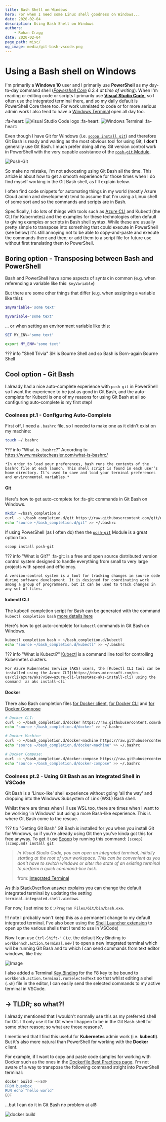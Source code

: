 ```yaml
---
title: Bash Shell on Windows
hero: For when I need some Linux shell goodness on Windows...
date: 2020-02-04
description: Using Bash Shell on Windows
authors:
    - Rohan Cragg
date: 2020-02-04
page_path: misc/
og_image: media/git-bash-vscode.png
---
```


# Using a Bash shell on Windows

I'm primarily a **Windows 10** user and I primarily use **PowerShell** as my day-to-day command shell (*[Powershell Core](https://github.com/powershell/powershell) 6.2.4 at time of writing*). When I'm reading or editing code or scripts I primarily use [**Visual Studio Code,**](https://code.visualstudio.com/) so I often use the integrated terminal there, and so my daily default is PowerShell Core there too. For work unrelated to code or for more serious admin work I also tend to have a [Windows Terminal](https://github.com/microsoft/terminal) open all day too.

:fa-heart: ![Visual Studio Code logo](media/vscode-logo.png) :fa-heart: ![Windows Terminal](media/windows-terminal.png) :fa-heart:

Even though I have Git for Windows (i.e. [`scoop install git`](scoop.md)) and therefore Git Bash is ready and waiting as the most obvious tool for using Git, I **don't** generally use Git Bash. I much prefer doing all my Git version control work in PowerShell with the very capable assistance of the [`posh-git` Module](https://github.com/dahlbyk/posh-git).

![Posh-Git](https://github.com/dahlbyk/posh-git/wiki/images/PromptDefaultLong.png)

So make no mistake, I'm not advocating using Git Bash all the time. This article is about how to get a smooth experience for those times when I do find myself working in the Git Bash shell, as I'll explain below.

I often find code snippets for automating things in my world (mostly Azure Cloud admin and development) tend to assume that I'm using a Linux shell of some sort and so the commands and scripts are in Bash.

Specifically, I do lots of things with tools such as [Azure CLI](https://docs.microsoft.com/en-us/cli/azure/?view=azure-cli-latest) and Kubectl (the CLI for Kubernetes) and the examples for these technologies often default to giving examples or scripts in Bash shell syntax. While these are usually pretty simple to transpose into something that could execute in PowerShell (see below) it's still annoying not to be able to copy-and-paste and execute the commands there and then; or add them to a script file for future use without first translating them to PowerShell.

## Boring option - Transposing between Bash and PowerShell

Bash and PowerShell have some aspects of syntax in common (e.g. when referencing a variable like this: `$myVariable`)

But there are some other things that differ (e.g. when assigning a variable like this):

``` powershell tab="PowerShell"
$myVariable='some text'
```

``` bash tab="Bash"
myVariable='some text'
```

... or when setting an environment variable like this:

``` PowerShell tab="PowerShell"
SET MY_ENV='some text'
```

``` bash tab="Bash"
export MY_ENV='some text'
```

??? info "Shell Trivia"
    SH is Bourne Shell and so Bash is Born-again Bourne Shell

## Cool option - Git Bash

I already had a nice auto-complete experience with `posh-git` in PowerShell so I want the experience to be just as good in Git Bash, and the auto-complete for Kubectl is one of my reasons for using Git Bash at all so configuring auto-complete is my first step!

### Coolness pt.1 - Configuring Auto-Complete 

First off, I need a `.bashrc` file, so I needed to make one as it didn't exist on my machine:

```bash
touch ~/.bashrc
```

??? info "What is `.bashrc`?"
    According to <https://www.maketecheasier.com/what-is-bashrc/>
    
    *In order to load your preferences, bash runs the contents of the bashrc file at each launch. This shell script is found in each user’s home directory. It’s used to save and load your terminal preferences and environmental variables.*

#### Git

Here's how to get auto-complete for :fa-git: commands in Git Bash on Windows.

```bash
mkdir ~/bash_completion.d   
curl -o ~/bash_completion.d/git https://raw.githubusercontent.com/git/git/master/contrib/completion/git-completion.bash
echo "source ~/bash_completion.d/git" >> ~/.bashrc
```

If using PowerShell (as I often do) then the [`posh-git`](https://github.com/dahlbyk/posh-git) Module is a great option too.
```powershell
scoop install posh-git
```

??? info "What is Git?"
    :fa-git: is a free and open source distributed version control system designed to handle everything from small to very large projects with speed and efficiency.
    
    A version-control system is a tool for tracking changes in source code during software development. It is designed for coordinating work among a group of programmers, but it can be used to track changes in any set of files.

#### kubectl CLI

The kubectl completion script for Bash can be generated with the command `kubectl completion bash` [more details here](https://kubernetes.io/docs/tasks/tools/install-kubectl/#optional-kubectl-configurations)

Here's how to get auto-complete for `kubectl` commands in Git Bash on Windows.

```bash
kubectl completion bash > ~/bash_completion.d/kubectl
echo "source ~/bash_completion.d/kubectl" >> ~/.bashrc
```

??? info "What is Kubectl?"
    [Kubectl](https://kubernetes.io/docs/reference/kubectl/overview/) is a command line tool for controlling Kubernetes clusters.

    For Azure Kubernetes Service (AKS) users, the [Kubectl CLI tool can be installed using the Azure CLI](https://docs.microsoft.com/en-us/cli/azure/aks?view=azure-cli-latest#az-aks-install-cli) using the command `az aks install-cli`

#### Docker

There also Bash completion files [for Docker client](https://github.com/docker/cli/tree/master/contrib/completion/bash), [for Docker CLI](https://docs.docker.com/machine/completion/) and [for Docker Compose](https://docs.docker.com/compose/completion/)

```bash
# Docker CLI:
curl -o ~/bash_completion.d/docker https://raw.githubusercontent.com/docker/cli/master/contrib/completion/bash/docker
echo "source ~/bash_completion.d/docker" >> ~/.bashrc

# Docker Machine
curl -o ~/bash_completion.d/docker-machine https://raw.githubusercontent.com/docker/machine/v0.16.0/contrib/completion/bash/docker-machine.bash
echo "source ~/bash_completion.d/docker-machine" >> ~/.bashrc

# Docker Compose:
curl -o ~/bash_completion.d/docker-compose https://raw.githubusercontent.com/docker/compose/1.25.3/contrib/completion/bash/docker-compose
echo "source ~/bash_completion.d/docker-compose" >> ~/.bashrc
```

### Coolness pt.2 - Using Git Bash as an Integrated Shell in VSCode

Git Bash is a 'Linux-like' shell experience without going 'all the way' and dropping into the Windows Subsystem of Linx (WSL) Bash shell.

Whilst there are times when I'll use WSL too, there are times when I want to be working 'in Windows' but using a more Bash-like experience. This is where Git Bash come to the rescue.

??? tip "Getting Git Bash"
    Git Bash is installed for you when you install Git for Windows, so if you're already using Git then you've kinda got this for free anyway. To get it use [Scoop](scoop.md) by running this command: `[scoop](scoop.md) install git`

> *In Visual Studio Code, you can open an integrated terminal, initially starting at the root of your workspace. This can be convenient as you don't have to switch windows or alter the state of an existing terminal to perform a quick command-line task.*
>
> from: [Integrated Terminal](https://code.visualstudio.com/docs/editor/integrated-terminal)

As [this StackOverflow answer](https://stackoverflow.com/a/40489824/5351) explains you can change the default integrated terminal by updating the setting `terminal.integrated.shell.windows`.

For now, I set mine to `C:/Program Files/Git/bin/bash.exe`.

!!! note
    I probably won't keep this as a permanent change to my default integrated terminal, I've also been using the [Shell Launcher extension](https://marketplace.visualstudio.com/items?itemName=Tyriar.shell-launcher) to open up the various shells that I tend to use in VSCode)

Now I can use `Ctrl-Shift-'` ( i.e. the default Key Binding to `workbennch.action.terminal.new` ) to open a new integrated terminal which will be running Git Bash and to which I can send commands from text editor windows, like this:

![Image](media/git-bash-vscode.png?raw=true)

I also added a Terminal [Key Binding](https://code.visualstudio.com/docs/getstarted/keybindings) for the F8 key to be bound to  `workbench.action.terminal.runSelectedText` so that whilst editing a shell (`.sh`) file in the editor, I can easily send the selected commands to my active terminal in VSCode.

## -> TLDR; so what?!

I already mentioned that I wouldn't normally use this as my preferred shell for Git. I'll only use it for Git when I happen to be in the Git Bash shell for some other reason; so what are those reasons?.

I mentioned that I find this useful for **Kubernetes** admin work (i.e. **kubectl**). But it's also more natural than PowerShell for working with the **Docker** client.

For example, if I want to copy and paste code samples for working with Docker such as the ones in the [Dockerfile Best Practices page](https://docs.docker.com/develop/develop-images/dockerfile_best-practices/). I'm not aware of a way to transpose the following command stright into PowerShell terminal:

``` bash
docker build -<<EOF
FROM busybox
RUN echo "hello world"
EOF
```

...but I can do it in Git Bash no problem at all!:

![docker build](media/docker-build.png)
